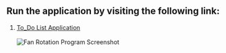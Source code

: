 ## Run the application by visiting the following link:

1. <a target="_blank" href="https://htmlpreview.github.io/?https://github.com/Afirestriker/JavaScript/blob/main/JS_Mini_Projects/ToDo-List Application/ToDo_List.html"> To_Do List Application </a>
<br><br>
![Fan Rotation Program Screenshot](Fan_Rotation.JPG "Fan Rotation Program Screenshot")
